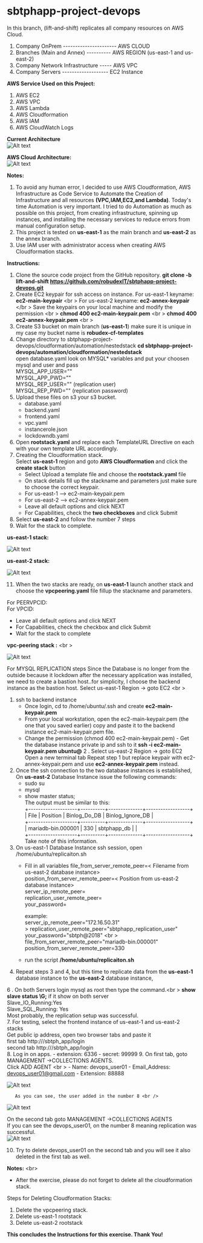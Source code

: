 # sbtphapp-project-devops

In this branch, (lift-and-shift) replicates all company resources on  AWS Cloud.

1. Company OnPrem ---------------------- AWS CLOUD
2. Branches (Main and Annex) ----------  AWS REGION (us-east-1 and us-east-2)
3. Company Network Infrastructure -----  AWS VPC
4. Company Servers -------------------   EC2 Instance


**AWS Service Used on this Project:**
1. AWS EC2
2. AWS VPC 
3. AWS Lambda
4. AWS Cloudformation 
5. AWS IAM 
6. AWS CloudWatch Logs

**Current Architecture** <br />
![Alt text](sbtphapp_current_arch.png?raw=true "Title")

**AWS Cloud Architecture:** <br />
![Alt text](sbtphapp_aws_lift_and_shift_architecture.png?raw=true "Title")

**Notes:** <br />
  1. To avoid any human error, I decided to use AWS Cloudformation, AWS Infrastructure as Code Service to Automate the Creation of Infrastructure and all resources **(VPC,IAM,EC2,and Lambda)**. Today's time Automation is very important. I tried to do  Automation as much as possible on this project, from creating infrastructure, spinning up  instances, and installing the necessary services to reduce errors from manual configuration setup.
  2. This project is tested on **us-east-1** as the main branch and **us-east-2** as the annex branch.
  3. Use IAM user with administrator access when creating AWS Cloudformation stacks.

 **Instructions:**
 1. Clone the source code project from the GitHub repository.
    **git clone -b  lift-and-shift  https://github.com/robudexIT/sbtphapp-project-devops.git** 
 2. Create EC2 keypair for ssh access on instance.
    For us-east-1  keyname: **ec2-main-keypair** <br \>
    For us-east-2  keyname: **ec2-annex-keypair** </br \>
    Save the keypairs on your local machine and modify the permission <br \>
      **chmod 400 ec2-main-keypair.pem** <br \>
      **chmod 400 ec2-annex-keypair.pem** <br \>
 4. Create S3 bucket on main branch (**us-east-1**) make sure it is unique in my case my bucket name is **robudex-cf-templates**
 5. Change directory to sbtphapp-project-devops/cloudformation/automation/nestedstack
    **cd sbtphapp-project-devops/automation/cloudformation/nestedstack**<br />
    open database.yaml look on MYSQL* variables and put your choosen mysql and user and pass<br />
        MYSQL_APP_USER="" <br />
        MYSQL_APP_PWD=""  <br />
        MYSQL_REP_USER="" (replication user) <br />
        MYSQL_REP_PWD=""  (replication password) <br />
 6. Upload these files on s3 your s3 bucket. <br />
    - database.yaml 
    - backend.yaml
    - frontend.yaml
    - vpc.yaml 
    - instancerole.json
    - lockdowndb.yaml
 7. Open **rootstack.yaml** and replace each TemplateURL Directive on each with your own template URL accordingly.
 8. Creating the Cloudformation stack. <br />
    Select **us-east-1** region and goto **AWS Cloudformation** and click the **create stack** button <br />
    - Select Upload a template file  and choose the **rootstack.yaml** file
    - On stack details fill up the stackname and parameters just make sure to choose the correct keypair.
    - For us-east-1 --> ec2-main-keypair.pem
    - For us-east-2 --> ec2-annex-keypair.pem
    - Leave all default options and click NEXT
    - For Capabilities, check the **two checkboxes** and click Submit
 9. Select **us-east-2** and follow the number 7 steps
 10. Wait for the stack to complete.<br />

 **us-east-1 stack:** <br />
 
 ![Alt text](primarystack.png?raw=true "Title")
 
**us-east-2 stack:** <br />

 ![Alt text](backupstack.png?raw=true "Title")
 
 11. When the two stacks are ready, on **us-east-1** launch  another stack and choose the **vpcpeering.yaml** file fillup the stackname and parameters.
 

 For PEERVPCID: <VPCID of us-east-2> <br />
 For VPCID: <VPCID of us-east-1>
 - Leave all default options and click NEXT
 - For Capabilities, check the checkbox and click Submit
 - Wait for the stack to complete

 **vpc-peering stack :** <br \>
 
  ![Alt text](vpcpeeringstack.png?raw=true "Title")

 For MYSQL REPLICATION steps
    Since the Database is no longer from the outside because it lockdown after  the necessary application was installed, we need to create a bastion host..for simplicity,  I  choose the backend instance as the bastion host.
   Select us-east-1 Region -> goto EC2 <br \>
   1. ssh to backend instance 
      - Once login, cd to /home/ubuntu/.ssh and create  **ec2-main-keypair.pem**
      - From your local workstation, open the  ec2-main-keypair.pem (the one that you saved earlier) copy and paste it to the backend instance  ec2-main-keypair.pem file.
      - Change the permission (chmod 400  ec2-main-keypair.pem)      - Get the database instance private ip and ssh to it 
        **ssh -i ec2-main-keypair.pem ubuntu@<datababse-private-ip>**
  2 . Select us-east-2 Region -> goto EC2 <br>
       Open a new terminal tab
       Repeat step 1 but replace keypair with ec2-annex-keypair.pem and use **ec2-annex-keypair.pem** instead.
  3. Once the ssh connection to the two database instances is established, On **us-east-2** Database Instance issue the following commands:<br />
       - sudo su
       - mysql
       - show master status; <br />
      The output must be similar to this:<br />
        +--------------------+----------+--------------+------------------+  <br />
        | File               | Position | Binlog_Do_DB | Binlog_Ignore_DB |  <br />
        +--------------------+----------+--------------+------------------+  <br />
        | mariadb-bin.000001 |      330 | sbtphapp_db  |                  |  <br />
        +--------------------+----------+--------------+------------------+  <br />
        Take note of this information.<br />
 4.  On us-east-1 Database Instance ssh session,  open /home/ubuntu/replicaiton.sh 
      - Fill in all variables
        file_from_server_remote_peer=< Filename from us-east-2 database instance> <br />
        position_from_server_remote_peer=< Position from us-east-2 database instance> <br />
        server_ip_remote_peer=<us-east-2 database instance private ip> <br />
        replication_user_remote_peer=<replication user> <br />
        your_password=<replicationpassowrd> <br />
      
        
        example: <br />
        server_ip_remote_peer="172.16.50.31" <br />>
        replication_user_remote_peer="sbtphapp_replication_user"<br />
        your_password="sbtph@2018" <br \>
        file_from_server_remote_peer="mariadb-bin.000001" <br />
        position_from_server_remote_peer=330 <br />
      - run the script
        **/home/ubuntu/replicaiton.sh** <br />
 5.  Repeat steps 3 and 4, but this time to replicate data from the **us-east-1** database instance to the
        **us-east-2** database instance,

 6 . On both Servers login mysql as root then type the command.<br \>
       **show slave status \G;**
       if it show on both server <br />
            Slave_IO_Running:Yes <br />
            Slave_SQL_Running: Yes <br />
       Most probably, the replication setup was successful. <br />
7. For testing, select the frontend instance of us-east-1 and us-east-2 stacks <br />
       Get public ip address, open two browser tabs and paste it <br />
       first tab http://<us-east-1-frontend-public-ip>/sbtph_app/login <br />
       second tab http://<us-east-2-frontend-public-ip>/sbtph_app/login <br />
8. Log in on apps.
      - extension: 6336
      - secret: 99999
9. On first tab, goto MANAGEMENT ->COLLECTIONS AGENTS. <br />
       Click ADD AGENT <br \>
          - Name: devops_user01
          - Email_Address: devops_user01@gmail.com
          - Extension: 88888
          
   ![Alt text](appinfirsttab01.png?raw=true "Title") 

       As you can see, the user added in the number 8 <br />
   ![Alt text](appinfirsttab02.png?raw=true "Title")

  On the second tab  goto MANAGEMENT ->COLLECTIONS AGENTS <br />
  If you can see the devops_user01, on the number 8 meaning replication was successful. <br />
   ![Alt text](appinsecondtab.png.png?raw=true "Title")

 10. Try to delete devops_user01 on the second tab and you will see it also deleted in the first tab as well.<br />

**Notes:** <br\>
  - After the exercise, please do not forget to delete all the cloudformation stack. <br />

 Steps for Deleting Cloudformation Stacks:
 1. Delete the vpcpeering stack.
 2. Delete us-east-1 rootstack
 3. Delete us-east-2 rootstack

    
**This concludes the Instructions for this exercise. Thank You!** <br />    



       

 

